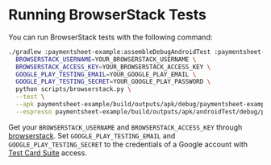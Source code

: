 # Running BrowserStack Tests

You can run BrowserStack tests with the following command:

```bash
./gradlew :paymentsheet-example:assembleDebugAndroidTest :paymentsheet-example:assembleDebug && \
  BROWSERSTACK_USERNAME=YOUR_BROWSERSTACK_USERNAME \
  BROWSERSTACK_ACCESS_KEY=YOUR_BROWSERSTACK_ACCESS_KEY \
  GOOGLE_PLAY_TESTING_EMAIL=YOUR_GOOGLE_PLAY_EMAIL \
  GOOGLE_PLAY_TESTING_SECRET=YOUR_GOOGLE_PLAY_PASSWORD \
  python scripts/browserstack.py \
  --test \
  --apk paymentsheet-example/build/outputs/apk/debug/paymentsheet-example-debug.apk \
  --espresso paymentsheet-example/build/outputs/apk/androidTest/debug/paymentsheet-example-debug-androidTest.apk
```

Get your `BROWSERSTACK_USERNAME` and `BROWSERSTACK_ACCESS_KEY` through [browserstack](https://app-automate.browserstack.com/dashboard/v2).
Set `GOOGLE_PLAY_TESTING_EMAIL` and `GOOGLE_PLAY_TESTING_SECRET` to the credentials of a Google account with [Test Card Suite](https://developers.google.com/pay/api/android/guides/resources/test-card-suite) access.
